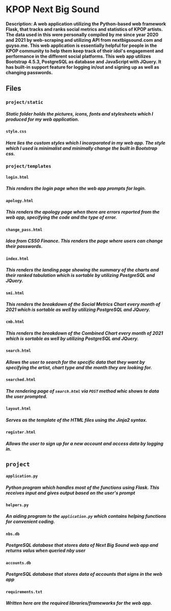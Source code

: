 # KPOP Next Big Sound

#### Description: A web application utilizing the Python-based web framework Flask, that tracks and ranks social metrics and statistics of KPOP artists. The data used in this were personally compiled by me since year 2020 and 2021 by web-scraping and utilizing API from nextbigsound.com and guyso.me. This web application is essentially helpful for people in the KPOP community to help them keep track of their idol's engagement and performance in the different social platforms. This web app utilizes Bootstrap 4.5.3, PostgreSQL as database and JavaScript with JQuery. It has built-in support feature for logging in/out and signing up as well as changing passwords.

## Files

### `project/static`
##### Static folder holds the pictures, icons, fonts and stylesheets which I produced for my web application.
#### `style.css`
##### Here lies the custom styles which I incorporated in my web app. The style which I used is minimalist and minimally change the built in Bootstrap css.

### `project/templates`
#### `login.html`
##### This renders the login page when the web app prompts for login.

#### `apology.html`
##### This renders the apology page when there are errors reported from the web app, specifying the code and the type of error.

#### `change_pass.html`
##### Idea from CS50 Finance. This renders the page where users can change their passwords.

#### `index.html`
##### This renders the landing page showing the summary of the charts and their ranked tabulation which is sortable by utilizing PostgreSQL and JQuery.

#### `smi.html`
##### This renders the breakdown of the Social Metrics Chart every month of 2021 which is sortable as well by utilizing PostgreSQL and JQuery.

#### `cmb.html`
##### This renders the breakdown of the Combined Chart every month of 2021 which is sortable as well by utilizing PostgreSQL and JQuery.

#### `search.html`
##### Allows the user to search for the specific data that they want by specifying the artist, chart type and the month they are looking for.

#### `searched.html`
##### The rendering page of `search.html` via `POST` method whic shows te data the user prompted.

#### `layout.html`
##### Serves as the template of the HTML files using the Jinja2 syntax.

#### `register.html`
##### Allows the user to sign up for a new account and access data by logging in.

## `project`

#### `application.py`
##### Python program which handles most of the functions using Flask. This receives input and gives output based on the user's prompt

#### `helpers.py`
##### An aiding program to the `application.py` which contains helping functions for convenient coding.

#### `nbs.db`
##### PostgreSQL database that stores data of Next Big Sound web app and returns valus when queried nby user

#### `accounts.db`
##### PostgreSQL database that stores data of accounts that signs in the web app

#### `requirements.txt`
##### Written here are the required libraries/frameworks for the web app.








